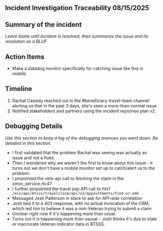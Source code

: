 ## Incident Investigation Traceability 08/15/2025

## Summary of the incident
_Leave blank until incident is resolved, then summarize the issue and its resolution as a BLUF_

## Action Items
- Make a datadog monitor specifically for catching issue like this in mobile.

## Timeline
1. Rachal Cassidy reached out in the #beneficiary-travel-team channel alerting us that in the past 3 days, she's seen a more-than-normal issue
2. Notified stakeholders and partners using the incident repsonse plan v2.

## Debugging Details
_Use this section to keep a log of the debugging avenues you went down. Be detailed in this section._

* I first validated that the problem Rachal was seeing was actually an issue and not a fluke.
* Then I wondered why we weren't the first to know about this issue - it turns out we don't have a mobile monitor set up to catch/alert us to the problem.
* I pinpointed the vets-api call to fetching the claim in the smoc_service.rb:47
* I further pinpointed the travel pay API call to `POST /eis/api/btsss/travelclaim/api/v2/appointments/find-or-add`
* Messaged Josh Patterson in slack to ask for API-side correlation
* Josh tied it to a 403 response, with no actual invocation of the CRM, which led him to believe it was a non-Veteran trying to submit a claim
* Unclear right now if it's happening more than usual.
* Turns out it is happening more than ususal - Josh thinks it's due to stale or inaccurate Veteran indicator data in BTSSS.
